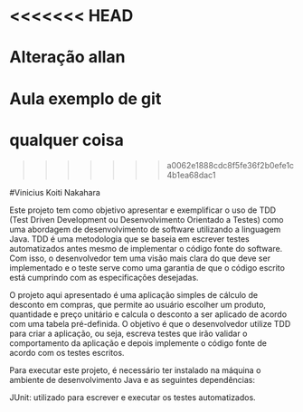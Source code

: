 <<<<<<< HEAD
=======
# Alteração allan 
# Aula exemplo de git
# qualquer coisa
>>>>>>> a0062e1888cdc8f5fe36f2b0efe1c4b1ea68dac1


#Vinicius Koiti Nakahara    

Este projeto tem como objetivo apresentar e exemplificar o uso de TDD (Test Driven Development ou Desenvolvimento Orientado a Testes) como uma abordagem de desenvolvimento de software utilizando a linguagem Java. TDD é uma metodologia que se baseia em escrever testes automatizados antes mesmo de implementar o código fonte do software. Com isso, o desenvolvedor tem uma visão mais clara do que deve ser implementado e o teste serve como uma garantia de que o código escrito está cumprindo com as especificações desejadas.

O projeto aqui apresentado é uma aplicação simples de cálculo de desconto em compras, que permite ao usuário escolher um produto, quantidade e preço unitário e calcula o desconto a ser aplicado de acordo com uma tabela pré-definida. O objetivo é que o desenvolvedor utilize TDD para criar a aplicação, ou seja, escreva testes que irão validar o comportamento da aplicação e depois implemente o código fonte de acordo com os testes escritos.

Para executar este projeto, é necessário ter instalado na máquina o ambiente de desenvolvimento Java e as seguintes dependências:

JUnit: utilizado para escrever e executar os testes automatizados.